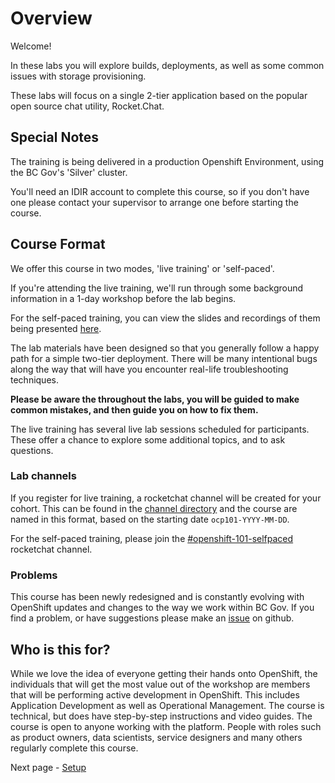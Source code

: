 # Overview
Welcome!

In these labs you will explore builds, deployments, as well as some common issues with storage provisioning.

These labs will focus on a single 2-tier application based on the popular open source chat utility, Rocket.Chat.

## Special Notes

The training is being delivered in a production Openshift Environment, using the BC Gov's 'Silver' cluster. 

You'll need an IDIR account to complete this course, so if you don't have one please contact your supervisor to arrange one before starting the course.

## Course Format

We offer this course in two modes, 'live training' or 'self-paced'. 

If you're attending the live training, we'll run through some background information in a 1-day workshop before the lab begins. 

For the self-paced training, you can view the slides and recordings of them being presented [here](https://docs.google.com/presentation/d/1VNxqtRRECNd4uzZZslpLsdKYYXN70Gpu-jCLCD1yF9Y/edit?usp=sharinghere). 

The lab materials have been designed so that you generally follow a happy path for a simple two-tier deployment. There will be many intentional bugs along the way that will have you encounter real-life troubleshooting techniques.

__Please be aware the throughout the labs, you will be guided to make common mistakes, and then guide you on how to fix them.__

The live training has several live lab sessions scheduled for participants. These offer a chance to explore some additional topics, and to ask questions. 

### Lab channels

If you register for live training, a rocketchat channel will be created for your cohort. This can be found in the [channel directory](https://chat.developer.gov.bc.ca/directory/channels) and the course are named in this format, based on the starting date `ocp101-YYYY-MM-DD`. 

For the self-paced training, please join the [#openshift-101-selfpaced](https://chat.developer.gov.bc.ca/channel/openshift-101-selfpaced) rocketchat channel. 

### Problems

This course has been newly redesigned and is constantly evolving with OpenShift updates and changes to the way we work within BC Gov. If you find a problem, or have suggestions please make an [issue](https://github.com/BCDevOps/devops-platform-workshops/issues/new/choose) on github.

## Who is this for?

While we love the idea of everyone getting their hands onto OpenShift, the individuals that will get the most value out of the workshop are members that will be performing active development in OpenShift. This includes Application Development as well as Operational Management. The course is technical, but does have step-by-step instructions and video guides. The course is open to anyone working with the platform. People with roles such as product owners, data scientists, service designers and many others regularly complete this course.  

Next page - [Setup](./01_adding_team_members.md)
